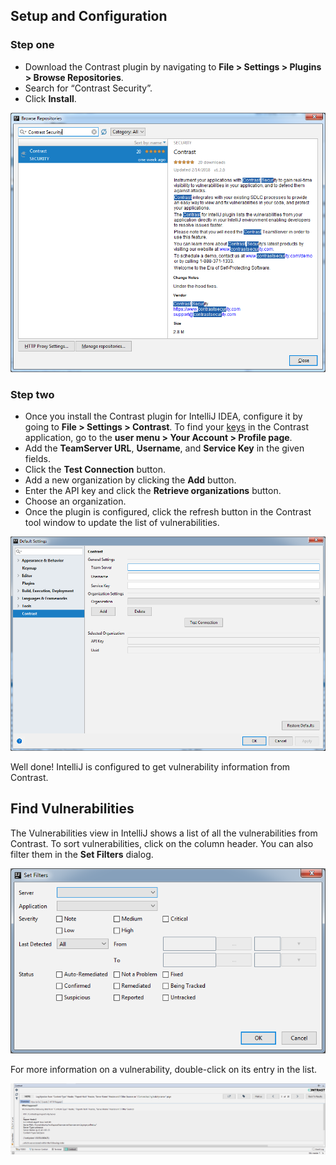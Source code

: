 <!--
title: "Use Contrast for IntelliJ"
description: "Instructions for downloading and installing Contrast for IntelliJ"
tags: "tools ide plugins IntelliJ download install"
-->

## Setup and Configuration

### Step one

* Download the Contrast plugin by navigating to **File > Settings > Plugins > Browse Repositories**. 
* Search for “Contrast Security”.
* Click **Install**. 

<a href="assets/images/IntelliJ-plugin-install.png" rel="lightbox" title="Install Contrast for IntelliJ"><img class="thumbnail" src="assets/images/IntelliJ-plugin-install.png"/></a>

### Step two

* Once you install the Contrast plugin for IntelliJ IDEA, configure it by going to **File > Settings > Contrast**. To find your [keys](user-account.html#profile) in the Contrast application, go to the **user menu > Your Account > Profile page**.
* Add the **TeamServer URL**, **Username**, and **Service Key** in the given fields.
* Click the **Test Connection** button.
* Add a new organization by clicking the **Add** button.
* Enter the API key and click the **Retrieve organizations** button.
* Choose an organization.
* Once the plugin is configured, click the refresh button in the Contrast tool window to update the list of vulnerabilities.

<a href="assets/images/IntelliJ-plugin-preferences.png" rel="lightbox" title="Configure Contrast for IntelliJ"><img class="thumbnail" src="assets/images/IntelliJ-plugin-preferences.png"/></a>

Well done! IntelliJ is configured to get vulnerability information from Contrast. 

## Find Vulnerabilities

The Vulnerabilities view in IntelliJ shows a list of all the vulnerabilities from Contrast. To sort vulnerabilities, click on the column header. You can also filter them in the **Set Filters** dialog. 

<a href="assets/images/IntelliJ-plugin-filter.png" rel="lightbox" title="Filter vulnerabilities"><img class="thumbnail" src="assets/images/IntelliJ-plugin-filter.png"/></a>

For more information on a vulnerability, double-click on its entry in the list.

<a href="assets/images/IntelliJ-plugin-details-view.png" rel="lightbox" title="View vulnerability details"><img class="thumbnail" src="assets/images/IntelliJ-plugin-details-view.png"/></a>
